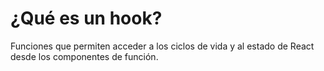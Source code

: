 # ¿Qué es un hook?

Funciones que permiten acceder a los ciclos de vida y al estado de React desde los componentes de función.


